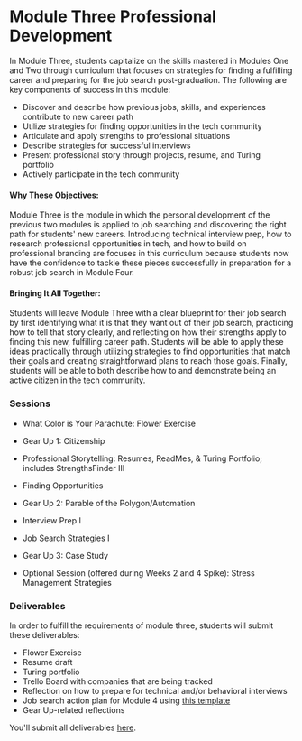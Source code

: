 # Module Three Professional Development

In Module Three, students capitalize on the skills mastered in Modules One and Two through curriculum that focuses on strategies for finding a fulfilling career and preparing for the job search post-graduation. The following are key components of success in this module:

* Discover and describe how previous jobs, skills, and experiences contribute to new career path
* Utilize strategies for finding opportunities in the tech community
* Articulate and apply strengths to professional situations
* Describe strategies for successful interviews
* Present professional story through projects, resume, and Turing portfolio
* Actively participate in the tech community

#### Why These Objectives:
Module Three is the module in which the personal development of the previous two modules is applied to job searching and discovering the right path for students' new careers. Introducing technical interview prep, how to research professional opportunities in tech, and how to build on professional branding are focuses in this curriculum because students now have the confidence to tackle these pieces successfully in preparation for a robust job search in Module Four. 

#### Bringing It All Together:
Students will leave Module Three with a clear blueprint for their job search by first identifying what it is that they want out of their job search, practicing how to tell that story clearly, and reflecting on how their strengths apply to finding this new, fulfilling career path. Students will be able to apply these ideas practically through utilizing strategies to find opportunities that match their goals and creating straightforward plans to reach those goals. Finally, students will be able to both describe how to and demonstrate being an active citizen in the tech community. 

### Sessions

* What Color is Your Parachute: Flower Exercise
* Gear Up 1: Citizenship
* Professional Storytelling: Resumes, ReadMes, & Turing Portfolio; includes StrengthsFinder III
* Finding Opportunities
* Gear Up 2: Parable of the Polygon/Automation
* Interview Prep I
* Job Search Strategies I
* Gear Up 3: Case Study

* Optional Session (offered during Weeks 2 and 4 Spike): Stress Management Strategies

### Deliverables
In order to fulfill the requirements of module three, students will submit these deliverables:

* Flower Exercise
* Resume draft
* Turing portfolio
* Trello Board with companies that are being tracked
* Reflection on how to prepare for technical and/or behavioral interviews
* Job search action plan for Module 4 using [this template](https://github.com/turingschool/career-development-curriculum/blob/master/module_three/mod_4_action_plan_template.md)
* Gear Up-related reflections

You'll submit all deliverables [here](https://github.com/turingschool/career-development-curriculum/tree/master/deliverable_submissions).

